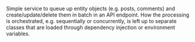 Simple service to queue up entity objects (e.g. posts, comments) and create/update/delete
them in batch in an API endpoint. How the processing is orchestrated, e.g. sequentially or
 concurrently, is left up to separate classes that are loaded through dependency injection or
environment variables.
